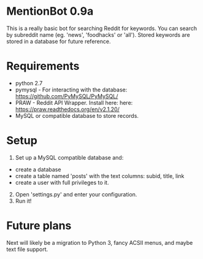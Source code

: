 # MentionBot 0.9a
This is a really basic bot for searching Reddit for keywords. You can search by subreddit name (eg. 'news', 'foodhacks' or 'all'). Stored keywords are stored in a database for future reference.

# Requirements
 - python 2.7
 - pymysql - For interacting with the database: https://github.com/PyMySQL/PyMySQL/
 - PRAW - Reddit API Wrapper. Install here: here: https://praw.readthedocs.org/en/v2.1.20/
 - MySQL or compatible database to store records.

# Setup
1. Set up a MySQL compatible database and:
  * create a database
  * create a table named 'posts' with the text columns: subid, title, link
  * create a user with full privileges to it.
2. Open 'settings.py' and enter your configuration.
3. Run it!

# Future plans
Next will likely be a migration to Python 3, fancy ACSII menus, and maybe text file support. 

